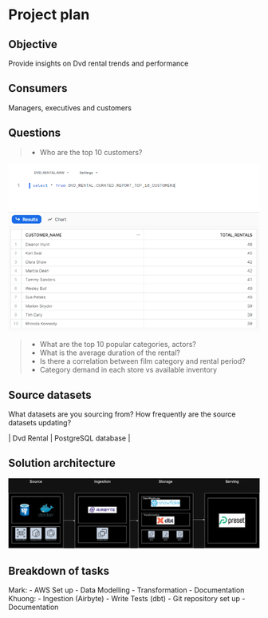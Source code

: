 # Project plan 

## Objective 
Provide insights on Dvd rental trends and performance

## Consumers 
Managers, executives and customers

## Questions 
> - Who are the top 10 customers?

![images/Question1.PNG](images/Question1.PNG)

> - What are the top 10 popular categories, actors?
> - What is the average duration of the rental?
> - Is there a correlation between film category and rental period?
> - Category demand in each store vs available inventory

## Source datasets 
What datasets are you sourcing from? How frequently are the source datasets updating?

| Dvd Rental | PostgreSQL database |

## Solution architecture
![images/Solution-Architecture-Project-2.png](images/Solution-Architecture-Project-2.png)

## Breakdown of tasks 
Mark:
    - AWS Set up
    - Data Modelling
    - Transformation
    - Documentation
Khuong:
    - Ingestion (Airbyte)
    - Write Tests (dbt)
    - Git repository set up
    - Documentation
